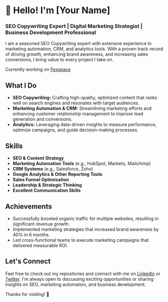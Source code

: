 # 👋 Hello! I'm [Your Name]

### SEO Copywriting Expert | Digital Marketing Strategist | Business Development Professional

I am a seasoned SEO Copywriting expert with extensive experience in marketing automation, CRM, and analytics tools. With a proven track record of driving growth, enhancing brand awareness, and increasing sales conversions, I bring value to every project I take on.

Currently working on [Fexspace](https://fexspace.com)

## What I Do

- **SEO Copywriting:** Crafting high-quality, optimized content that ranks well on search engines and resonates with target audiences.
- **Marketing Automation & CRM:** Streamlining marketing efforts and enhancing customer relationship management to improve lead generation and conversions.
- **Analytics:** Leveraging data-driven insights to measure performance, optimize campaigns, and guide decision-making processes.

## Skills

- **SEO & Content Strategy**
- **Marketing Automation Tools** (e.g., HubSpot, Marketo, Mailchimp)
- **CRM Systems** (e.g., Salesforce, Zoho)
- **Google Analytics & Other Reporting Tools**
- **Sales Funnel Optimization**
- **Leadership & Strategic Thinking**
- **Excellent Communication Skills**

## Achievements

- Successfully boosted organic traffic for multiple websites, resulting in significant revenue growth.
- Implemented marketing strategies that increased brand awareness by 40% in 6 months.
- Led cross-functional teams to execute marketing campaigns that delivered measurable ROI.

## Let's Connect

Feel free to check out my repositories and connect with me on [LinkedIn](https://www.linkedin.com) or [Twitter](https://www.twitter.com). I'm always open to discussing exciting opportunities or sharing insights on SEO, marketing automation, and business development.

Thanks for visiting! 🚀
